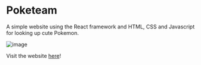 # Poketeam

A simple website using the React framework and HTML, CSS and Javascript for looking up cute Pokemon.

![image](https://user-images.githubusercontent.com/73944909/176219668-ab43b18d-37d1-48d0-a4d2-1b290b066cbc.png)

Visit the website [here](https://mariatraga.github.io/poketeam/)!
